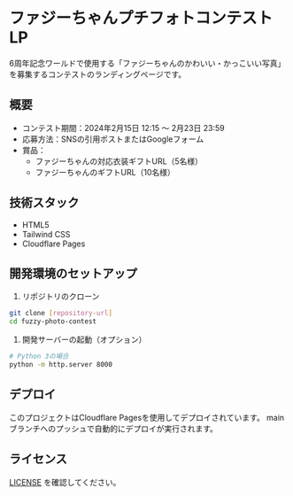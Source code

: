 # ファジーちゃんプチフォトコンテスト LP

6周年記念ワールドで使用する「ファジーちゃんのかわいい・かっこいい写真」を募集するコンテストのランディングページです。

## 概要

- コンテスト期間：2024年2月15日 12:15 ～ 2月23日 23:59
- 応募方法：SNSの引用ポストまたはGoogleフォーム
- 賞品：
  - ファジーちゃんの対応衣装ギフトURL（5名様）
  - ファジーちゃんのギフトURL（10名様）

## 技術スタック

- HTML5
- Tailwind CSS
- Cloudflare Pages

## 開発環境のセットアップ

1. リポジトリのクローン

```bash
git clone [repository-url]
cd fuzzy-photo-contest
```

1. 開発サーバーの起動（オプション）

```bash
# Python 3の場合
python -m http.server 8000
```

## デプロイ

このプロジェクトはCloudflare Pagesを使用してデプロイされています。
mainブランチへのプッシュで自動的にデプロイが実行されます。

## ライセンス

[LICENSE](LICENSE) を確認してください。
